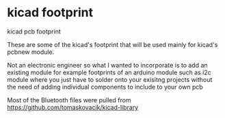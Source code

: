 # kicad footprint
kicad pcb footprint

These are some of the kicad's footprint that will be used mainly for kicad's pcbnew module. 

Not an electronic engineer so what I wanted to incorporate is to add an existing module for example footprints of an arduino module such as i2c module where you just have to solder onto your exisitng projects without the need of adding individual components to include to your own pcb


Most of the Bluetooth files were pulled from https://github.com/tomaskovacik/kicad-library